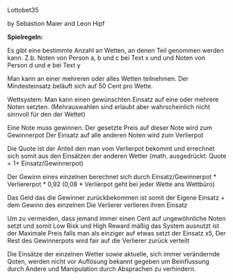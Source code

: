 Lottobet35

by Sebastion Maier and Leon Hipf

<b>Spielregeln:</b>

Es gibt eine bestimmte Anzahl an Wetten, an denen Teil genommen werden kann.
Z.b. Noten von Person a, b und c bei Text x und und Noten von Person d und e bei Text y

Man kann an einer mehreren oder alles Wetten teilnehmen.
Der Mindesteinsatz beläuft sich auf 50 Cent pro Wette.

Wettsystem:
Man kann einen gewünschten Einsatz auf eine oder mehrere Noten setzten. (Mehrauswahlen sind erlaubt aber wahrscheinlich nicht sinnvoll für den der Wettet)

Eine Note muss gewinnen. Der gesetzte Preis auf dieser Note wird zum Gewinnerpot
Der Einsatz auf alle anderen Noten wird zum Verlierpot

Die Quote ist der Anteil den man vom Verlierpot bekommt und errechnet sich somit aus den Einsätzen der anderen Wetter (math. ausgedrückt: Quote = 1+ Einsatz/Gewinnerpot)

Der Gewinn eines einzelnen berechnet sich durch Einsatz/Gewinnerpot * Verliererpot * 0,92 (0,08 * Verlierpot geht bei jeder Wette ans Wettbüro)

Das Geld das die Gewinner zurückbekommen ist somit der Eigene Einsatz + dem Gewinn des einzelnen
Die Verlierer verlieren ihren Einsatz

Um zu vermeiden, dass jemand immer einen Cent auf ungewöhnliche Noten setzt und somit Low Risk und High Reward mäßig das System ausnutzt ist der Maximale Preis falls man als einziger auf etwas setzt der Einsatz x5, Der Rest des Gewinnerpots wird fair auf die Verlierer zurück verteilt

Die Einsätze der einzelnen Wetter sowie aktuelle, sich immer verändernde Qoten, werden nicht vor Auflösung bekannt gegeben um Beinflussung durch Andere und Manipulation durch Absprachen zu verhindern.

